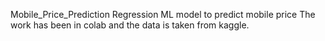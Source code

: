 Mobile_Price_Prediction
Regression ML model to predict mobile price
The work has been in colab and the data is taken from kaggle.
